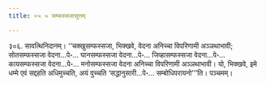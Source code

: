 ```yaml
---
title: ०५ ५ सम्फस्सजासुत्तम्

---
```


३०६. सावत्थिनिदानम्। ‘‘चक्खुसम्फस्सजा, भिक्खवे, वेदना अनिच्चा विपरिणामी अञ्ञथाभावी; सोतसम्फस्सजा वेदना…पे॰… घानसम्फस्सजा वेदना…पे॰… जिव्हासम्फस्सजा वेदना…पे॰… कायसम्फस्सजा वेदना…पे॰… मनोसम्फस्सजा वेदना अनिच्चा विपरिणामी अञ्ञथाभावी। यो, भिक्खवे, इमे धम्मे एवं सद्दहति अधिमुच्चति, अयं वुच्चति ‘सद्धानुसारी…पे॰… सम्बोधिपरायनो’’’ति। पञ्चमम्।  

